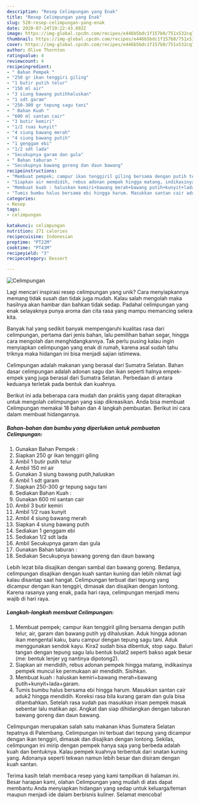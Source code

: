 ```yaml
---
description: "Resep Celimpungan yang Enak"
title: "Resep Celimpungan yang Enak"
slug: 520-resep-celimpungan-yang-enak
date: 2020-07-24T19:22:43.692Z
image: https://img-global.cpcdn.com/recipes/e446b5bdc1f157b0/751x532cq70/celimpungan-foto-resep-utama.jpg
thumbnail: https://img-global.cpcdn.com/recipes/e446b5bdc1f157b0/751x532cq70/celimpungan-foto-resep-utama.jpg
cover: https://img-global.cpcdn.com/recipes/e446b5bdc1f157b0/751x532cq70/celimpungan-foto-resep-utama.jpg
author: Olive Thornton
ratingvalue: 4
reviewcount: 4
recipeingredient:
- " Bahan Pempek "
- "250 gr ikan tenggiri giling"
- "1 butir putih telur"
- "150 ml air"
- "3 siung bawang putihhaluskan"
- "1 sdt garam"
- "250-300 gr tepung sagu tani"
- " Bahan Kuah "
- "600 ml santan cair"
- "3 butir kemiri"
- "1/2 ruas kunyit"
- "4 siung bawang merah"
- "4 siung bawang putih"
- "1 genggam ebi"
- "1/2 sdt lada"
- "Secukupnya garam dan gula"
- " Bahan taburan "
- "Secukupnya bawang goreng dan daun bawang"
recipeinstructions:
- "Membuat pempek; campur ikan tenggiril giling bersama dengan putih telur, air, garam dan bawang putih yg dihaluskan. Aduk hingga adonan ikan mengental kaku, baru campur dengan tepung sagu tani. Aduk menggunakan sendok kayu. Kira2 sudah bisa dibentuk, stop sagu. Baluri tangan dengan tepung sagu lalu bentuk bulat2 seperti bakso agak besar (me: bentuk lenjer yg nantinya dipotong2)."
- "Siapkan air mendidih, rebus adonan pempek hingga matang, indikasinya pempek muncul ke permukaan air mendidih. Sisihkan."
- "Membuat kuah : haluskan kemiri+bawang merah+bawang putih+kunyit+lada+garam."
- "Tumis bumbu halus bersama ebi hingga harum. Masukkan santan cair aduk2 hingga mendidih. Koreksi rasa bila kurang garam dan gula bisa ditambahkan. Setelah rasa sudah pas masukkan irisan pempek masak sebentar lalu matikan api. Angkat dan siap dihidangkan dengan taburan bawang goreng dan daun bawang."
categories:
- Resep
tags:
- celimpungan

katakunci: celimpungan 
nutrition: 271 calories
recipecuisine: Indonesian
preptime: "PT22M"
cooktime: "PT43M"
recipeyield: "3"
recipecategory: Dessert

---
```



![Celimpungan](https://img-global.cpcdn.com/recipes/e446b5bdc1f157b0/751x532cq70/celimpungan-foto-resep-utama.jpg)

Lagi mencari inspirasi resep celimpungan yang unik? Cara menyiapkannya memang tidak susah dan tidak juga mudah. Kalau salah mengolah maka hasilnya akan hambar dan bahkan tidak sedap. Padahal celimpungan yang enak selayaknya punya aroma dan cita rasa yang mampu memancing selera kita.

Banyak hal yang sedikit banyak mempengaruhi kualitas rasa dari celimpungan, pertama dari jenis bahan, lalu pemilihan bahan segar, hingga cara mengolah dan menghidangkannya. Tak perlu pusing kalau ingin menyiapkan celimpungan yang enak di rumah, karena asal sudah tahu triknya maka hidangan ini bisa menjadi sajian istimewa.

Celimpungan adalah makanan yang berasal dari Sumatra Selatan. Bahan dasar celimpungan adalah adonan sagu dan ikan seperti halnya empek-empek yang juga berasal dari Sumatra Selatan. Perbedaan di antara keduanya terletak pada bentuk dan kuahnya.


Berikut ini ada beberapa cara mudah dan praktis yang dapat diterapkan untuk mengolah celimpungan yang siap dikreasikan. Anda bisa membuat Celimpungan memakai 18 bahan dan 4 langkah pembuatan. Berikut ini cara dalam membuat hidangannya.

<!--inarticleads1-->

##### Bahan-bahan dan bumbu yang diperlukan untuk pembuatan Celimpungan:

1. Gunakan  Bahan Pempek :
1. Siapkan 250 gr ikan tenggiri giling
1. Ambil 1 butir putih telur
1. Ambil 150 ml air
1. Gunakan 3 siung bawang putih,haluskan
1. Ambil 1 sdt garam
1. Siapkan 250-300 gr tepung sagu tani
1. Sediakan  Bahan Kuah :
1. Gunakan 600 ml santan cair
1. Ambil 3 butir kemiri
1. Ambil 1/2 ruas kunyit
1. Ambil 4 siung bawang merah
1. Siapkan 4 siung bawang putih
1. Sediakan 1 genggam ebi
1. Sediakan 1/2 sdt lada
1. Ambil Secukupnya garam dan gula
1. Gunakan  Bahan taburan :
1. Sediakan Secukupnya bawang goreng dan daun bawang


Lebih lezat bila disajikan dengan sambal dan bawang goreng. Bedanya, celimpungan disajikan dengan kuah santan kuning dan lebih nikmat lagi kalau disantap saat hangat. Celimpungan terbuat dari tepung yang dicampur dengan ikan tenggiri, dimasak dan disajikan dengan lontong. Karena rasanya yang enak, pada hari raya, celimpungan menjadi menu wajib di hari raya. 

<!--inarticleads2-->

##### Langkah-langkah membuat Celimpungan:

1. Membuat pempek; campur ikan tenggiril giling bersama dengan putih telur, air, garam dan bawang putih yg dihaluskan. Aduk hingga adonan ikan mengental kaku, baru campur dengan tepung sagu tani. Aduk menggunakan sendok kayu. Kira2 sudah bisa dibentuk, stop sagu. Baluri tangan dengan tepung sagu lalu bentuk bulat2 seperti bakso agak besar (me: bentuk lenjer yg nantinya dipotong2).
1. Siapkan air mendidih, rebus adonan pempek hingga matang, indikasinya pempek muncul ke permukaan air mendidih. Sisihkan.
1. Membuat kuah : haluskan kemiri+bawang merah+bawang putih+kunyit+lada+garam.
1. Tumis bumbu halus bersama ebi hingga harum. Masukkan santan cair aduk2 hingga mendidih. Koreksi rasa bila kurang garam dan gula bisa ditambahkan. Setelah rasa sudah pas masukkan irisan pempek masak sebentar lalu matikan api. Angkat dan siap dihidangkan dengan taburan bawang goreng dan daun bawang.


Celimpungan merupakan salah satu makanan khas Sumatera Selatan tepatnya di Palembang. Celimpungan ini terbuat dari tepung yang dicampur dengan ikan tenggiri, dimasak dan disajikan dengan lontong. Sekilas, celimpungan ini mirip dengan pempek hanya saja yang berbeda adalah kuah dan bentuknya. Kalau pempek kuahnya terbentuk dari snatan kuning yang. Adonanya seperti tekwan namun lebih besar dan disiram dengan kuah santan. 

Terima kasih telah membaca resep yang kami tampilkan di halaman ini. Besar harapan kami, olahan Celimpungan yang mudah di atas dapat membantu Anda menyiapkan hidangan yang sedap untuk keluarga/teman maupun menjadi ide dalam berbisnis kuliner. Selamat mencoba!
